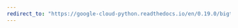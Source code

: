 ```yaml
---
redirect_to: "https://google-cloud-python.readthedocs.io/en/0.19.0/bigtable-row-filters.html"
---
```

